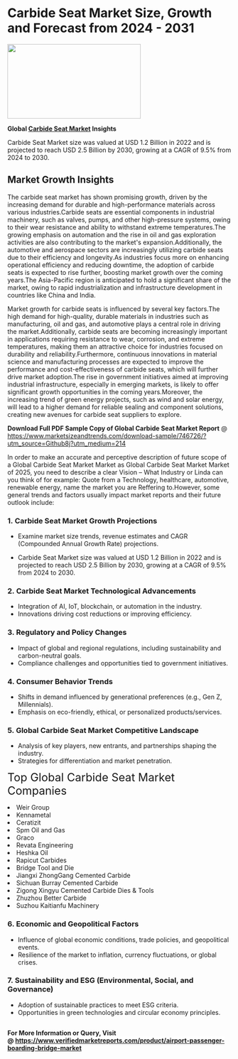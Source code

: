 <H1>Carbide Seat Market Size, Growth and Forecast from 2024 - 2031</H1><img class="aligncenter size-medium wp-image-584254" src="https://thirdeyenews.in/wp-content/uploads/2024/09/Global-Market-Research-300x168.jpeg" alt="" width="300" height="168" /><p><strong>Global&nbsp;<a href="https://www.marketsizeandtrends.com/download-sample/746726/?utm_source=Github8j?utm_medium=214">Carbide Seat Market</a> Insights</strong></p><p>Carbide Seat Market size was valued at USD 1.2 Billion in 2022 and is projected to reach USD 2.5 Billion by 2030, growing at a CAGR of 9.5% from 2024 to 2030.</p><p><h2>Market Growth Insights</h2> <p>The carbide seat market has shown promising growth, driven by the increasing demand for durable and high-performance materials across various industries.Carbide seats are essential components in industrial machinery, such as valves, pumps, and other high-pressure systems, owing to their wear resistance and ability to withstand extreme temperatures.The growing emphasis on automation and the rise in oil and gas exploration activities are also contributing to the market's expansion.Additionally, the automotive and aerospace sectors are increasingly utilizing carbide seats due to their efficiency and longevity.As industries focus more on enhancing operational efficiency and reducing downtime, the adoption of carbide seats is expected to rise further, boosting market growth over the coming years.The Asia-Pacific region is anticipated to hold a significant share of the market, owing to rapid industrialization and infrastructure development in countries like China and India.</p> <p>Market growth for carbide seats is influenced by several key factors.The high demand for high-quality, durable materials in industries such as manufacturing, oil and gas, and automotive plays a central role in driving the market.Additionally, carbide seats are becoming increasingly important in applications requiring resistance to wear, corrosion, and extreme temperatures, making them an attractive choice for industries focused on durability and reliability.Furthermore, continuous innovations in material science and manufacturing processes are expected to improve the performance and cost-effectiveness of carbide seats, which will further drive market adoption.The rise in government initiatives aimed at improving industrial infrastructure, especially in emerging markets, is likely to offer significant growth opportunities in the coming years.Moreover, the increasing trend of green energy projects, such as wind and solar energy, will lead to a higher demand for reliable sealing and component solutions, creating new avenues for carbide seat suppliers to explore.</p> <p><span class=""><strong>Download Full PDF Sample Copy of Global Carbide Seat Market Report</strong> @ <a href="https://www.marketsizeandtrends.com/download-sample/746726/?utm_source=Github8j?utm_medium=214" target="_blank">https://www.marketsizeandtrends.com/download-sample/746726/?utm_source=Github8j?utm_medium=214</a></span></p><p>In order to make an accurate and perceptive description of future scope of a Global&nbsp;Carbide Seat Market Market as Global&nbsp;Carbide Seat Market Market of 2025, you need to describe a clear Vision &ndash; What Industry or Linda can you think of for example: Quote from a Technology, healthcare, automotive, renewable energy, name the market you are Reffering to.However, some general trends and factors usually impact market reports and their future outlook include:</p><h3>1.&nbsp;<strong>Carbide Seat Market Growth Projections</strong></h3><ul><li>Examine market size trends, revenue estimates and CAGR (Compounded Annual Growth Rate) projections.</li><li><p>Carbide Seat Market size was valued at USD 1.2 Billion in 2022 and is projected to reach USD 2.5 Billion by 2030, growing at a CAGR of 9.5% from 2024 to 2030.</p></li></ul><h3>2.&nbsp;<strong>Carbide Seat Market Technological Advancements</strong></h3><ul><li>Integration of AI, IoT, blockchain, or automation in the industry.</li><li>Innovations driving cost reductions or improving efficiency.</li></ul><h3>3.&nbsp;<strong>Regulatory and Policy Changes</strong></h3><ul><li>Impact of global and regional regulations, including sustainability and carbon-neutral goals.</li><li>Compliance challenges and opportunities tied to government initiatives.</li></ul><h3>4.&nbsp;<strong>Consumer Behavior Trends</strong></h3><ul><li>Shifts in demand influenced by generational preferences (e.g., Gen Z, Millennials).</li><li>Emphasis on eco-friendly, ethical, or personalized products/services.</li></ul><h3>5.&nbsp;<strong>Global Carbide Seat Market Competitive Landscape</strong></h3><ul><li>Analysis of key players, new entrants, and partnerships shaping the industry.</li><li>Strategies for differentiation and market penetration.</li></ul><p data-pm-slice="1 1 []"><span style="color: inherit; font-family: inherit; font-size: 25px;">Top Global Carbide Seat Market Companies</span></p><div class="" data-test-id=""><p><li>Weir Group</li><li> Kennametal</li><li> Ceratizit</li><li> Spm Oil and Gas</li><li> Graco</li><li> Revata Engineering</li><li> Heshka Oil</li><li> Rapicut Carbides</li><li> Bridge Tool and Die</li><li> Jiangxi ZhongGang Cemented Carbide</li><li> Sichuan Burray Cemented Carbide</li><li> Zigong Xingyu Cemented Carbide Dies & Tools</li><li> Zhuzhou Better Carbide</li><li> Suzhou Kaitianfu Machinery</li></p></div><h3>6.&nbsp;<strong>Economic and Geopolitical Factors</strong></h3><ul><li>Influence of global economic conditions, trade policies, and geopolitical events.</li><li>Resilience of the market to inflation, currency fluctuations, or global crises.</li></ul><h3>7.&nbsp;<strong>Sustainability and ESG (Environmental, Social, and Governance)</strong></h3><ul><li>Adoption of sustainable practices to meet ESG criteria.</li><li>Opportunities in green technologies and circular economy principles.</li></ul><h2><strong style="font-size: 14px;">For More Information or Query, Visit @&nbsp;</strong><a style="background-color: #ffffff; font-size: 14px;" href="https://www.marketsizeandtrends.com/report/carbide-seat-market/" target="_blank">https://www.verifiedmarketreports.com/product/airport-passenger-boarding-bridge-market</a></h2>